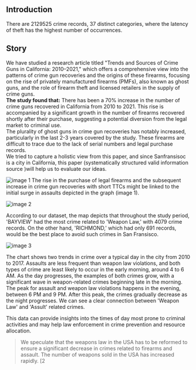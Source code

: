 ## Introduction <br>
There are 2129525 crime records, 37 distinct categories, where the latency of theft has the highest number of occurrences.
## Story
We have studied a research article titled  "Trends and Sources of Crime Guns in California: 2010–2021," which offers a comprehensive view into the patterns of crime gun recoveries and the origins of these firearms, focusing on the rise of privately manufactured firearms (PMFs), also known as ghost guns, and the role of firearm theft and licensed retailers in the supply of crime guns.
 <br>
**The study found that:**
There has been a 70% increase in the number of crime guns recovered in California from 2010 to 2021. This rise is accompanied by a significant growth in the number of firearms recovered shortly after their purchase, suggesting a potential diversion from the legal market to criminal use.  
The plurality of ghost guns in crime gun recoveries has notably increased, particularly in the last 2-3 years covered by the study. These firearms are difficult to trace due to the lack of serial numbers and legal purchase records.
 <br>
We tried to capture a holistic view from this paper, and since Sanfransisoc is a city in California, this paper (systematically structured valid information source )will help us to evaluate our ideas.
 
 ![image 1]('https://github.com/HoosainMdImran/HoosainMdImran.github.io/blob/gh-pages/assets/image1.png')
 The rise in the purchase of legal firearms and the subsequent increase in crime gun recoveries with short TTCs might be linked to the initial surge in assaults depicted in the graph (image 1).
 
![image 2]('https://github.com/HoosainMdImran/HoosainMdImran.github.io/blob/gh-pages/assets/image1.png')

According to our dataset, the map depicts that throughout the study period, 'BAYVIEW' had the most crime related to 'Weapon Law,' with 4079 crime records. On the other hand, 'RICHMOND,' which had only 691 records, would be the best place to avoid such crimes in San Fransisco.
 
![image 3]('https://github.com/HoosainMdImran/HoosainMdImran.github.io/blob/gh-pages/assets/image3.png')
 
The chart shows two trends in crime over a typical day in the city from 2010 to 2017. Assaults are less frequent than weapon law violations, and both types of crime are least likely to occur in the early morning, around 4 to 6 AM. As the day progresses, the examples of both crimes grow, with a significant wave in weapon-related crimes beginning late in the morning. The peak for assault and weapon law violations happens in the evening, between 6 PM and 9 PM. After this peak, the crimes gradually decrease as the night progresses. We can see a clear connection between 'Weapon Law' and 'Assult' related crimes.
 
This data can provide insights into the times of day most prone to criminal activities and may help law enforcement in crime prevention and resource allocation.
 
>We speculate that the weapons law in the USA has to be reformed to ensure a significant decrease in crimes related to firearms and assault. The number of weapons sold in the USA has increased rapidly. [2
